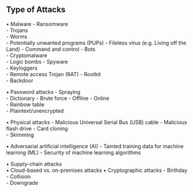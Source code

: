 ## Type of Attacks

• Malware
	- Ransomware  
	- Trojans  
	- Worms  
	- Potentially unwanted programs (PUPs) 
	- Fileless virus (e.g. Living off the Land)
	- Command and control 
	- Bots  
	- Cryptomalware  
	- Logic bombs
	- Spyware  
	- Keyloggers  
	- Remote access Trojan (RAT) 
	- Rootkit  
	- Backdoor

• Password attacks
	- Spraying  
	- Dictionary 
	- Brute force
				- Offline
				- Online  
	- Rainbow table  
	- Plaintext/unencrypted

• Physical attacks
	- Malicious Universal Serial Bus (USB) cable
	- Malicious flash drive 
	- Card cloning  
	- Skimming

• Adversarial artificial intelligence (AI)
	- Tainted training data for machine learning (ML)
	- Security of machine learning algorithms

• Supply-chain attacks  
• Cloud-based vs. on-premises attacks 
• Cryptographic attacks
	- Birthday  
	- Collision  
	- Downgrade

